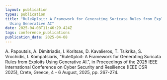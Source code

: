```yaml
---
layout: publication
types: publication
title: "RuleXploit: A Framework for Generating Suricata Rules from Exploits
  Using Generative AI"
date: 2025-04-08T11:46:29.424Z
tags: conference_publications
publication_date: 2025-04-08
---
```

<!--StartFragment-->

A. Papoutsis, A. Dimitriadis, I. Koritsas, D. Kavalieros, T. Tsikrika, S. Vrochidis, I. Kompatsiaris, "RuleXploit: A Framework for Generating Suricata Rules from Exploits Using Generative AI.", in Proceedings of the 2025 IEEE International Conference on Cyber Security and Resilience (IEEE CSR 2025), Crete, Greece, 4 - 6 August, 2025, pp. 267-274.

<!--EndFragment-->